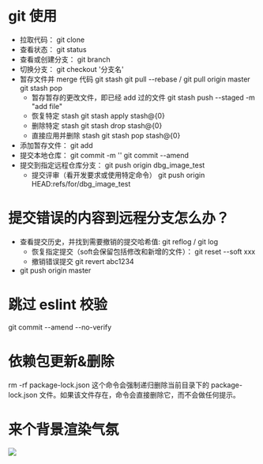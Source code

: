 # git 使用
- 拉取代码：
    git clone
- 查看状态：
    git status
- 查看或创建分支：
    git branch
- 切换分支：
    git checkout '分支名'
- 暂存文件并 merge 代码
    git stash
    git pull --rebase / git pull origin master
    git stash pop
    - 暂存暂存的更改文件，即已经 add 过的文件
        git stash push --staged -m "add file"
    - 恢复特定 stash
        git stash apply stash@{0}
    - 删除特定 stash
        git stash drop stash@{0}
    - 直接应用并删除 stash
        git stash pop stash@{0}
- 添加暂存文件：
    git add
- 提交本地仓库：
    git commit -m ''
    git commit --amend
- 提交到指定远程仓库分支：
    git push origin dbg_image_test
    - 提交评审（看开发要求或使用特定命令）
        git push origin HEAD:refs/for/dbg_image_test

# 提交错误的内容到远程分支怎么办？
- 查看提交历史，并找到需要撤销的提交哈希值:
    git reflog / git log
    - 恢复指定提交（soft会保留包括修改和新增的文件）：
        git reset --soft xxx
    - 撤销错误提交
        git revert abc1234
- git push origin master

# 跳过 eslint 校验
git commit --amend --no-verify

# 依赖包更新&删除
rm -rf package-lock.json 这个命令会强制递归删除当前目录下的 package-lock.json 文件。如果该文件存在，命令会直接删除它，而不会做任何提示。

# 来个背景渲染气氛
![](https://img-baofun.zhhainiao.com/pcwallpaper_ugc/static/abed09ad2a76582ccb53485786082906.jpg?x-oss-process=image%2fresize%2cm_lfit%2cw_960%2ch_540)